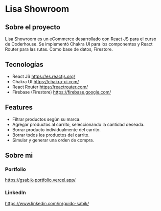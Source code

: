 # Lisa Showroom

## Sobre el proyecto

Lisa Showroom es un eCommerce desarrollado con React JS para el curso de Coderhouse. Se implementó Chakra UI para los componentes y React Router para las rutas. Como base de datos, Firestore.

## Tecnologías

- React JS https://es.reactjs.org/
- Chakra UI https://chakra-ui.com/
- React Router https://reactrouter.com/
- Firebase (Firestore) https://firebase.google.com/

## Features

- Filtrar productos según su marca.
- Agregar productos al carrito, seleccionando la cantidad deseada.
- Borrar producto individualmente del carrito.
- Borrar todos los productos del carrito.
- Simular y generar una orden de compra.

## Sobre mi

### Portfolio

https://gsabik-portfolio.vercel.app/

### LinkedIn

https://www.linkedin.com/in/guido-sabik/
